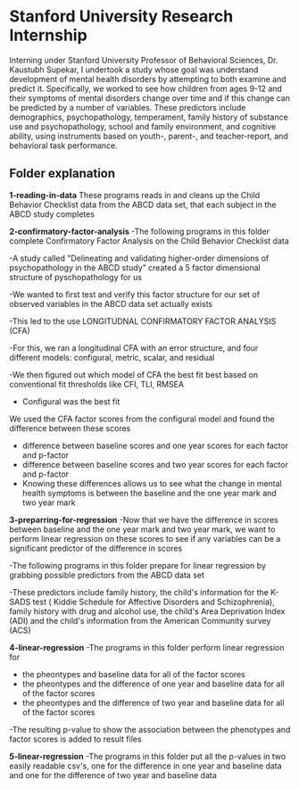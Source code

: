 # Stanford University Research Internship

Interning under Stanford University Professor of Behavioral Sciences, Dr. Kaustubh Supekar, I undertook a study  whose goal was understand development of mental health disorders by attempting to both examine and predict it. Specifically, we worked to see how children from ages 9-12 and their symptoms of mental disorders change over time and if this change can be predicted by a number of variables. These predictors include demographics, psychopathology, temperament, family history of substance use and psychopathology, school and family environment, and cognitive ability, using instruments based on youth-, parent-, and teacher-report, and behavioral task performance. 

## Folder explanation
**1-reading-in-data**
These programs reads in and cleans up the Child Behavior Checklist data from the ABCD data set, that each subject in the ABCD study completes  


**2-confirmatory-factor-analysis**
-The following programs in this folder complete Confirmatory Factor Analysis on the Child Behavior Checklist data  

-A study called "Delineating and validating higher-order dimensions of psychopathology in the ABCD study" created a 5 factor dimensional structure of pyschopathology for us  

-We wanted to first test and verify this factor structure for our set of observed variables in the ABCD data set actually exists  

-This led to the use LONGITUDNAL CONFIRMATORY FACTOR ANALYSIS (CFA)  

-For this, we ran a longitudinal CFA with an error structure, and four different models: configural, metric, scalar, and residual  

-We then figured out which model of CFA the best fit best based on conventional fit thresholds like CFI, TLI, RMSEA  
 - Configural was the best fit  

We used the CFA factor scores from the configural model and found the difference between these scores
 - difference between baseline scores and one year scores for each factor and p-factor
 - difference between baseline scores and two year scores for each factor and p-factor
 - Knowing these differences allows us to see what the change in mental health symptoms is between the baseline and the one year mark and two year mark  


**3-preparring-for-regression**
-Now that we have the difference in scores between baseline and the one year mark and two year mark, we want to perform linear regression on these scores to see if any variables can be a significant predictor of the difference in scores  

-The following programs in this folder prepare for linear regression by grabbing possible predictors from the ABCD data set  

-These predictors include family history, the child's information for the K-SADS test (
Kiddie Schedule for Affective Disorders and Schizophrenia), family history with drug and alcohol use, the child's Area Deprivation Index (ADI) and the child's information from the American Community survey (ACS)  


**4-linear-regression**
-The programs in this folder perform linear regression for
 -  the pheontypes and baseline data for all of the factor scores
 -  the pheontypes and the difference of one year and baseline data for all of the factor scores
 - the pheontypes and the difference of two year and baseline data for all of the factor scores  

-The resulting p-value to show the association between the phenotypes and factor scores is added to result files  


**5-linear-regression**
-The programs in this folder put all the p-values in two easily readable csv's, one for the difference in one year and baseline data and one for the difference of two year and baseline data  

